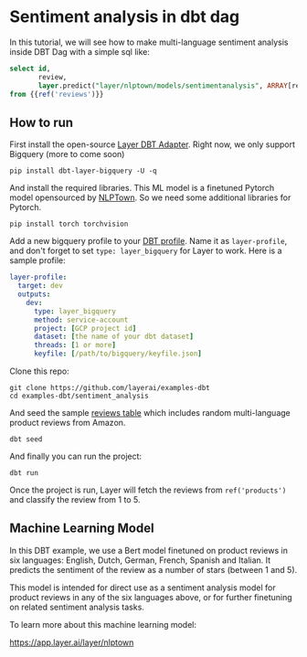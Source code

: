 # Sentiment analysis in dbt dag

In this tutorial, we will see how to make multi-language sentiment analysis inside DBT Dag with a simple sql like:

```sql
select id,
       review,
       layer.predict("layer/nlptown/models/sentimentanalysis", ARRAY[review])
from {{ref('reviews')}}
```

## How to run

First install the open-source [Layer DBT Adapter](https://github.com/layerai/dbt-adapters). Right now, we only support Bigquery (more to come soon)

```shell
pip install dbt-layer-bigquery -U -q
```

And install the required libraries. This ML model is a finetuned Pytorch model opensourced by [NLPTown](https://www.nlp.town/). So we need some additional libraries for Pytorch.

```shell
pip install torch torchvision
```

Add a new bigquery profile to your [DBT profile](https://docs.getdbt.com/dbt-cli/configure-your-profile/). Name it as `layer-profile`, and don't forget to set `type: layer_bigquery` for Layer to work. Here is a sample profile:


```yaml
layer-profile:
  target: dev
  outputs:
    dev:
      type: layer_bigquery
      method: service-account
      project: [GCP project id]
      dataset: [the name of your dbt dataset]
      threads: [1 or more]
      keyfile: [/path/to/bigquery/keyfile.json]
```

Clone this repo:
```shell
git clone https://github.com/layerai/examples-dbt
cd examples-dbt/sentiment_analysis
```

And seed the sample [reviews table](seeds/reviews.csv) which includes random multi-language product reviews from Amazon.

```shell
dbt seed
```

And finally you can run the project:

```shell
dbt run
```

Once the project is run, Layer will fetch the reviews from `ref('products')` and classify the review from 1 to 5.


## Machine Learning Model

In this DBT example, we use a Bert model finetuned on product reviews in six languages: English, Dutch, German, French, Spanish and Italian. It predicts the sentiment of the review as a number of stars (between 1 and 5).

This model is intended for direct use as a sentiment analysis model for product reviews in any of the six languages above, or for further finetuning on related sentiment analysis tasks.


To learn more about this machine learning model:

https://app.layer.ai/layer/nlptown
